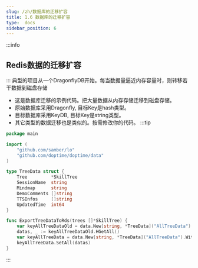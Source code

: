```yaml
---
slug: /zh/数据库的迁移扩容
title: 1.6 数据库的迁移扩容
type:  docs
sidebar_position: 6
---
```


:::info
## Redis数据的迁移扩容
:::
典型的项目从一个DragonflyDB开始。每当数据量逼近内存容量时，则转移若干数据到磁盘存储
- 这是数据库迁移的示例代码。把大量数据从内存存储迁移到磁盘存储。
- 原始数据库采用Dragonfly, 目标Key是hash类型。
- 目标数据库采用KeyDB, 目标Key是string类型。
- 其它类型的数据迁移也是类似的。按需修改你的代码。
:::tip 
```go
package main

import (
	"github.com/samber/lo"
	"github.com/doptime/doptime/data"
)

type TreeData struct {
	Tree         *SkillTree
	SessionName  string
	Mindmap      string
	DemoComments []string
	TTSInfos     []string
	UpdatedTime  int64
}

func ExportTreeDataToRds(trees []*SkillTree) {
	var keyAllTreeDataOld = data.New[string, *TreeData]("AllTreeData")
	datas, _ := keyAllTreeDataOld.HGetAll()
	var keyAllTreeData = data.New[string, *TreeData]("AllTreeData").WithRedis("mmuEvo")
	keyAllTreeData.SetAll(datas)
}
```
:::
